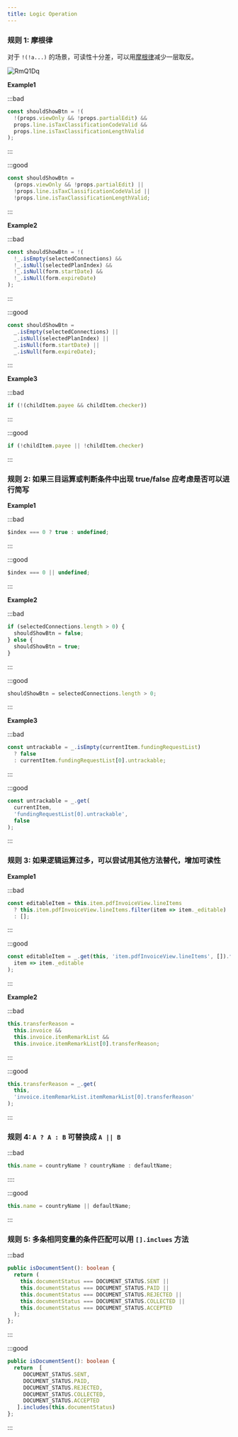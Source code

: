 ```yaml
---
title: Logic Operation
---
```


### 规则 1: 摩根律

对于 `!(!a...)` 的场景，可读性十分差，可以用[摩根律](https://en.wikipedia.org/wiki/De_Morgan%27s_laws)减少一层取反。

<Img w="180" src='https://cosmos-x.oss-cn-hangzhou.aliyuncs.com/RmQ1Dq.png' alt='RmQ1Dq'/>

**Example1**

:::bad

```js
const shouldShowBtn = !(
  !(props.viewOnly && !props.partialEdit) &&
  props.line.isTaxClassificationCodeValid &&
  props.line.isTaxClassificationLengthValid
);
```

:::

:::good

```js
const shouldShowBtn =
  (props.viewOnly && !props.partialEdit) ||
  !props.line.isTaxClassificationCodeValid ||
  !props.line.isTaxClassificationLengthValid;
```

:::

**Example2**

:::bad

```js
const shouldShowBtn = !(
  !_.isEmpty(selectedConnections) &&
  !_.isNull(selectedPlanIndex) &&
  !_.isNull(form.startDate) &&
  !_.isNull(form.expireDate)
);
```

:::

:::good

```js
const shouldShowBtn =
  _.isEmpty(selectedConnections) ||
  _.isNull(selectedPlanIndex) ||
  _.isNull(form.startDate) ||
  _.isNull(form.expireDate);
```

:::

**Example3**

:::bad

```js
if (!(childItem.payee && childItem.checker))
```

:::

:::good

```js
if (!childItem.payee || !childItem.checker)
```

:::

### 规则 2: 如果三目运算或判断条件中出现 true/false 应考虑是否可以进行简写

**Example1**

:::bad

```js
$index === 0 ? true : undefined;
```

:::

:::good

```js
$index === 0 || undefined;
```

:::

**Example2**

:::bad

```js
if (selectedConnections.length > 0) {
  shouldShowBtn = false;
} else {
  shouldShowBtn = true;
}
```

:::

:::good

```js
shouldShowBtn = selectedConnections.length > 0;
```

:::

**Example3**

:::bad

```js
const untrackable = _.isEmpty(currentItem.fundingRequestList)
  ? false
  : currentItem.fundingRequestList[0].untrackable;
```

:::

:::good

```js
const untrackable = _.get(
  currentItem,
  'fundingRequestList[0].untrackable',
  false
);
```

:::

### 规则 3: 如果逻辑运算过多，可以尝试用其他方法替代，增加可读性

**Example1**

:::bad

```js
const editableItem = this.item.pdfInvoiceView.lineItems
  ? this.item.pdfInvoiceView.lineItems.filter(item => item._editable)
  : [];
```

:::

:::good

```js
const editableItem = _.get(this, 'item.pdfInvoiceView.lineItems', []).filter(
  item => item._editable
);
```

:::

**Example2**

:::bad

```js
this.transferReason =
  this.invoice &&
  this.invoice.itemRemarkList &&
  this.invoice.itemRemarkList[0].transferReason;
```

:::

:::good

```js
this.transferReason = _.get(
  this,
  'invoice.itemRemarkList.itemRemarkList[0].transferReason'
);
```

:::

### 规则 4: `A ? A : B` 可替换成 `A || B`

:::bad

```js
this.name = countryName ? countryName : defaultName;
```

::::

:::good

```js
this.name = countryName || defaultName;
```

:::

### 规则 5: 多条相同变量的条件匹配可以用 `[].inclues` 方法

:::bad

```ts
public isDocumentSent(): boolean {
  return (
    this.documentStatus === DOCUMENT_STATUS.SENT ||
    this.documentStatus === DOCUMENT_STATUS.PAID ||
    this.documentStatus === DOCUMENT_STATUS.REJECTED ||
    this.documentStatus === DOCUMENT_STATUS.COLLECTED ||
    this.documentStatus === DOCUMENT_STATUS.ACCEPTED
  );
};
```

:::

:::good

```ts
public isDocumentSent(): boolean {
  return  [
     DOCUMENT_STATUS.SENT,
     DOCUMENT_STATUS.PAID,
     DOCUMENT_STATUS.REJECTED,
     DOCUMENT_STATUS.COLLECTED,
     DOCUMENT_STATUS.ACCEPTED
   ].includes(this.documentStatus)
};
```

:::
